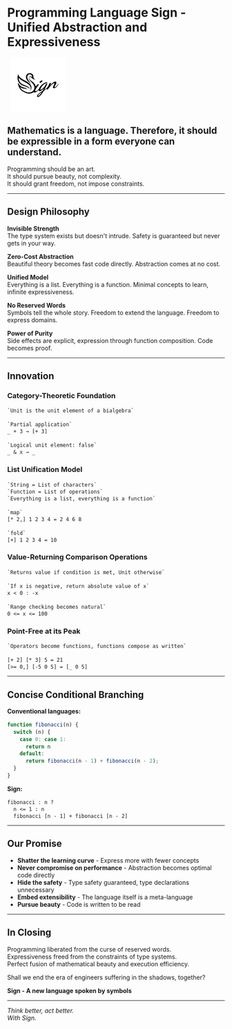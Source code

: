 # Programming Language Sign - Unified Abstraction and Expressiveness

<img src="../../Sign_logo.svg"  alt="Sign Logo" style="display:block; width:128px; margin:1.62%;"/>

## Mathematics is a language. Therefore, it should be expressible in a form everyone can understand.

Programming should be an art.  
It should pursue beauty, not complexity.  
It should grant freedom, not impose constraints.

---

## Design Philosophy

**Invisible Strength**  
The type system exists but doesn't intrude. Safety is guaranteed but never gets in your way.

**Zero-Cost Abstraction**  
Beautiful theory becomes fast code directly. Abstraction comes at no cost.

**Unified Model**  
Everything is a list. Everything is a function. Minimal concepts to learn, infinite expressiveness.

**No Reserved Words**  
Symbols tell the whole story. Freedom to extend the language. Freedom to express domains.

**Power of Purity**  
Side effects are explicit, expression through function composition. Code becomes proof.

---

## Innovation

### Category-Theoretic Foundation
```sign
`Unit is the unit element of a bialgebra`

`Partial application`
_ + 3 → [+ 3]

`Logical unit element: false`
_ & x → _
```

### List Unification Model
```sign
`String = List of characters`
`Function = List of operations`
`Everything is a list, everything is a function`

`map`
[* 2,] 1 2 3 4 = 2 4 6 8

`fold`
[+] 1 2 3 4 = 10
```

### Value-Returning Comparison Operations
```sign
`Returns value if condition is met, Unit otherwise`

`If x is negative, return absolute value of x`
x < 0 : -x

`Range checking becomes natural`
0 <= x <= 100
```

### Point-Free at its Peak
```sign
`Operators become functions, functions compose as written`

[+ 2] [* 3] 5 = 21
[>= 0,] [-5 0 5] = [_ 0 5]
```

---

## Concise Conditional Branching

**Conventional languages:**
```javascript
function fibonacci(n) {
  switch (n) {
    case 0: case 1:
      return n
    default:
      return fibonacci(n - 1) + fibonacci(n - 2);
  }
}
```

**Sign:**
```sign
fibonacci : n ?
  n <= 1 : n
  fibonacci [n - 1] + fibonacci [n - 2]
```

---

## Our Promise

- **Shatter the learning curve** - Express more with fewer concepts
- **Never compromise on performance** - Abstraction becomes optimal code directly
- **Hide the safety** - Type safety guaranteed, type declarations unnecessary
- **Embed extensibility** - The language itself is a meta-language
- **Pursue beauty** - Code is written to be read

---

## In Closing

Programming liberated from the curse of reserved words.  
Expressiveness freed from the constraints of type systems.  
Perfect fusion of mathematical beauty and execution efficiency.

Shall we end the era of engineers suffering in the shadows, together?

**Sign - A new language spoken by symbols**

---

*Think better, act better.*  
*With Sign.*